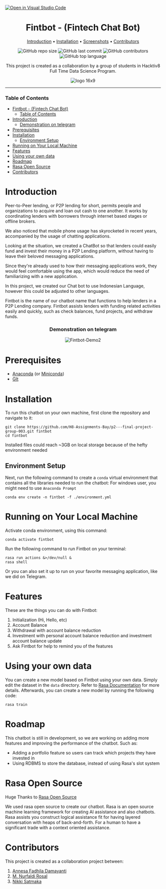 [![Open in Visual Studio Code](https://classroom.github.com/assets/open-in-vscode-c66648af7eb3fe8bc4f294546bfd86ef473780cde1dea487d3c4ff354943c9ae.svg)](https://classroom.github.com/online_ide?assignment_repo_id=8070902&assignment_repo_type=AssignmentRepo)

<div align="center">

# Fintbot - (Fintech Chat Bot)

[Introduction](#introduction) • [Installation](#installation) • [Screenshots](#demonstration-on-telegram) • [Contributors](#contributors)

![GitHub repo size](https://img.shields.io/github/repo-size/H8-Assignments-Bay/p2---final-project-group-003)
![GitHub last commit](https://img.shields.io/github/last-commit/H8-Assignments-Bay/p2---final-project-group-003)
![GitHub contributors](https://img.shields.io/github/contributors/H8-Assignments-Bay/p2---final-project-group-003)
![GitHub top language](https://img.shields.io/github/languages/top/H8-Assignments-Bay/p2---final-project-group-003)

This project is created as a collaboration by a group of students in Hacktiv8 Full Time Data Science Program.

![logo 16x9](https://user-images.githubusercontent.com/69398229/177583344-779813fd-056d-425a-b104-0daff8fd96e4.png)
</div>

---

### Table of Contents
- [Fintbot - (Fintech Chat Bot)](#fintbot---fintech-chat-bot)
    - [Table of Contents](#table-of-contents)
- [Introduction](#introduction)
    - [Demonstration on telegram](#demonstration-on-telegram)
- [Prerequisites](#prerequisites)
- [Installation](#installation)
  - [Environment Setup](#environment-setup)
- [Running on Your Local Machine](#running-on-your-local-machine)
- [Features](#features)
- [Using your own data](#using-your-own-data)
- [Roadmap](#roadmap)
- [Rasa Open Source](#rasa-open-source)
- [Contributors](#contributors)

# Introduction

Peer-to-Peer lending, or P2P lending for short, permits people and organizations to acquire and loan out cash to one another. It works by coordinating lenders with borrowers through internet based stages or offline brokers.

We also noticed that mobile phone usage has skyrocketed in recent years, accompanied by the usage of chatting applications.

Looking at the situation, we created a ChatBot so that lenders could easily fund and invest their money in a P2P Lending platform, without having to leave their beloved messaging applications.

Since they're already used to how their messaging applications work, they would feel comfortable using the app, which would reduce the need of familiarizing with a new application.

In this project, we created our Chat bot to use Indonesian Language, however this could be adjusted to other languages.

Fintbot is the name of our chatbot name that functions to help lenders in a P2P Lending company. Fintbot assists lenders with funding related activities easily and quickly, such as check balances, fund projects, and withdraw funds.

<div align="center">

### Demonstration on telegram

![Fintbot-Demo2](https://user-images.githubusercontent.com/69398229/177583069-f7bbfd85-ab93-438e-9e04-1d972e8e80d6.gif)
</div>

# Prerequisites
- [Anaconda](https://www.anaconda.com/products/distribution) (or [Miniconda](https://docs.conda.io/en/latest/miniconda.html))
- [GIt](https://git-scm.com/downloads)
# Installation

To run this chatbot on your own machine, first clone the repository and navigate to it:
```
git clone https://github.com/H8-Assignments-Bay/p2---final-project-group-003.git fintbot
cd fintbot
```
Installed files could reach ~3GB on local storage because of the hefty environment needed

## Environment Setup

Next, run the following command to create a `conda` virtual environment that contains all the libraries needed to run the chatbot:
For windows user, you might need to use `Anaconda Prompt`

```
conda env create -n fintbot -f ./environment.yml
```

# Running on Your Local Machine

Activate conda environment, using this command:
```
conda activate fintbot
```

Run the following command to run Fintbot on your terminal:
```
rasa run actions &>/dev/null &
rasa shell
```

Or you can also set it up to run on your favorite messaging application, like we did on Telegram.

# Features

These are the things you can do with Fintbot:
1. Initialization (Hi, Hello, etc)
2. Account Balance
3. Withdrawal with account balance reduction
4. Investment with personal account balance reduction and investment account balance update
5. Ask Fintbot for help to remind you of the features

# Using your own data

You can create a new model based on Fintbot using your own data. Simply edit the dataset in the `data` directory. Refer to [Rasa Documentation](https://rasa.com/docs/rasa/) for more details. Afterwards, you can create a new model by running the following code:

```
rasa train
```

# Roadmap

This chatbot is still in development, so we are working on adding more features and improving the performance of the chatbot. Such as:
- Adding a portfolio feature so users can track which projects they have invested in
- Using RDBMS to store the database, instead of using Rasa's slot system

# Rasa Open Source 

Huge Thanks to [Rasa Open Source](https://github.com/RasaHQ/rasa)

We used rasa open source to create our chatbot. Rasa is an open source machine learning framework for creating AI assistance and also chatbots. Rasa assists you construct logical assistance fit for having layered conversation with heaps of back-and-forth. For a human to have a significant trade with a context oriented assistance. 

# Contributors

This project is created as a collaboration project between:
1. [Annesa Fadhila Damayanti](https://github.com/Nurfaldi)
2. [M. Nurfaldi Rosal](https://github.com/nesafadhila)
3. [Nikki Satmaka](https://github.com/NikkiSatmaka)
